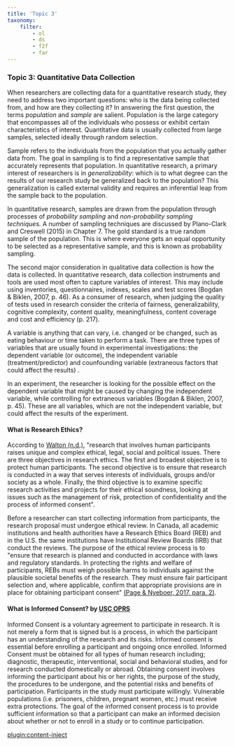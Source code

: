 ```yaml
---
title: 'Topic 3'
taxonomy:
    filter:
        - ol
        - ds
        - f2f
        - far
---
```


### Topic 3: Quantitative Data Collection

When researchers are collecting data for a quantitative research study, they need to address two important questions: who is the data being collected from, and how are they collecting it?  In answering the first question, the terms _population_ and _sample_ are salient.  Population is the large category that encompasses all of the individuals who possess or exhibit certain characteristics of interest.  Quantitative data is usually collected from large samples, selected ideally through random selection.

Sample refers to the individuals from the population that you actually gather data from.  The goal in sampling is to find a representative sample that accurately represents that population.  In quantitative research, a primary interest of researchers is in _generalizability_: which is to what degree can the results of our research study be generalized back to the population?  This generalization is called external validity and requires an inferential leap from the sample back to the population.

In quantitative research, samples are drawn from the population through processes of _probability sampling_ and _non-probability sampling techniques._  A number of sampling techniques are discussed by Plano-Clark and Creswell (2015) in Chapter 7.  The gold standard is a true random sample of the population.  This is where everyone gets an equal opportunity to be selected as a representative sample, and this is known as probability sampling.

The second major consideration in qualitative data collection is how the data is collected.  In quantitative research, data collection instruments and tools are used most often to capture variables of interest.  This may include using inventories, questionnaires, indexes, scales and test scores (Bogdan & Biklen, 2007, p. 46).  As a consumer of research, when judging the quality of tests used in research consider the criteria of fairness, generalizability, cognitive complexity, content quality, meaningfulness, content coverage and cost and efficiency (p. 217).

A variable is anything that can vary, i.e. changed or be changed, such as eating behaviour or time taken to perform a task. There are three types of variables that are usually found in  experimental investigations: the dependent variable (or outcome), the independent variable (treatment/predictor) and counfounding variable (extraneous factors that could affect the results) .

In an experiment, the researcher is looking for the possible effect on the dependent variable that might be caused by changing the independent variable, while controlling for extraneous variables (Bogdan & Biklen, 2007, p. 45). These are all variables, which are not the independent variable, but could affect the results of the experiment.

#### What is Research Ethics?

According to [Walton (n.d.)](https://researchethics.ca/what-is-research-ethics/), "research that involves human participants raises unique and complex ethical, legal, social and political issues. There are three objectives in research ethics. The first and broadest objective is to protect human participants. The second objective is to ensure that research is conducted in a way that serves interests of individuals, groups and/or society as a whole. Finally, the third objective is to examine specific research activities and projects for their ethical soundness, looking at issues such as the management of risk, protection of confidentiality and the process of informed consent".

Before a researcher can start collecting information from participants, the research proposal must undergoe ethical review.  In Canada, all academic institutions and health authorities have a Research Ethics Board (REB) and in the U.S. the same institutions have Institutional Review Boards (IRB) that conduct the reviews. The purpose of the ethical review process is to "ensure that research is planned and conducted in accordance with laws and regulatory standards. In protecting the rights and welfare of participants, REBs must weigh possible harms to individuals against the plausible societal benefits of the research. They must ensure fair participant selection and, where applicable, confirm that appropriate provisions are in place for obtaining participant consent" [(Page & Nyeboer, 2017, para. 2)](https://researchintegrityjournal.biomedcentral.com/articles/10.1186/s41073-017-0038-7).

#### What is Informed Consent? by [USC OPRS](https://oprs.usc.edu/files/2017/04/Informed-Consent-Booklet-4.4.13.pdf)

Informed Consent is a voluntary agreement to participate in research. It is not merely a form that is signed but is a process, in which the participant has an understanding of the research and its risks. Informed consent is essential before enrolling a participant and ongoing once enrolled. Informed Consent must be obtained for all types of human research including; diagnostic, therapeutic, interventional, social and behavioral studies, and for research conducted domestically or abroad. Obtaining consent involves informing the participant about his or her rights, the purpose of the study, the procedures to be undergone, and the potential risks and benefits of participation. Participants in the study must participate willingly. Vulnerable populations (i.e. prisoners, children, pregnant women, etc.) must receive extra protections. The goal of the informed consent process is to provide sufficient information so
that a participant can make an informed decision about whether or not to enroll in a study or to continue participation.

[plugin:content-inject](../_5-3)